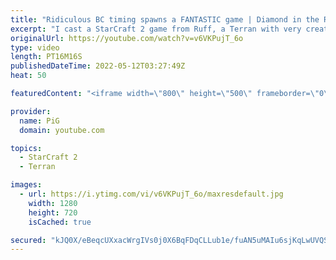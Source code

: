 ```yaml
---
title: "Ridiculous BC timing spawns a FANTASTIC game | Diamond in the Ruff #74 - StarCraft 2"
excerpt: "I cast a StarCraft 2 game from Ruff, a Terran with very creative gameplay. How will he ruff up his insane Korean Zerg opponent, Golden?  💎 Diamond in the Ruff: https://www.youtube.com/playlist?list=PLFUDU8AOevUfdEq20wYq8Sm9z3sc1yn0l 💎 Follow Ruff: https://www.twitch.tv/ruff_stuff_tv | https://www.youtube.com/ruff_stuff"
originalUrl: https://youtube.com/watch?v=v6VKPujT_6o
type: video
length: PT16M16S
publishedDateTime: 2022-05-12T03:27:49Z
heat: 50

featuredContent: "<iframe width=\"800\" height=\"500\" frameborder=\"0\" src=\"https://www.youtube.com/embed/v6VKPujT_6o\" allow=\"accelerometer; autoplay; encrypted-media; gyroscope; picture-in-picture\" allowfullscreen></iframe>"

provider:
  name: PiG
  domain: youtube.com

topics:
  - StarCraft 2
  - Terran

images:
  - url: https://i.ytimg.com/vi/v6VKPujT_6o/maxresdefault.jpg
    width: 1280
    height: 720
    isCached: true

secured: "kJQ0X/eBeqcUXxacWrgIVs0j0X6BqFDqCLLub1e/fuAN5uMAIu6sjKqLwUVQSnqK9tPvqIyd08bhFw3VYT9DFWRDMuF6TCs8aCcNBPN06jCoj3bHm/y1WsQIlFHeVvENgFPBz3o/eVPLArtnra5aFAjC6jIRrnVX336JhQv03MOwTSOWnQb7wDTmGJuyXqXuISJ7EqEtWbCQDhD5UaIDI11mch1wfUeuBkxYt0VM9FqA+MHtSKITUIzjMBGg+0bXVDeaGyVQaSTdycL4fnRiwbT8fOyaV/wAUm6COrIaowJ3DdtSmSFwiDDmcUlyvfSFHBzb4FrSDPO2G2306plTNDzb2+xiTbFR7AnO7nmF4TTkNTZf6kUO69piWmJTFy701/xnX4xB59gsCP8k6d58Xb+YanTaCGBM7DIlVfsDa8g=;F0YcSLkSPJwsGWWP8tpMwQ=="
---
```



